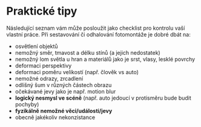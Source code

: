# Praktické tipy

Následující seznam vám může posloužit jako checklist pro kontrolu vaší vlastní práce. Při sestavování či odhalování fotomontáže je dobré dbát na:

*   osvětlení objektů
*   nemožný směr, tmavost a délku stínů (a jejich nedostatek)
*   nemožný lom světla u hran a materiálů jako je srst, vlasy, lesklé povrchy
*   deformaci perspektivy
*   deformaci poměru velikostí (např. člověk vs auto)
*   nemožné odrazy, zrcadlení
*   odlišný šum v různých částech obrazu
*   očekávané jevy jako je např. motion blur
*   **logický nesmysl ve scéně** (např. auto jedoucí v protisměru bude budit pochyby)
*   **fyzikálně nemožné věci/události/jevy**
*   obecně jakékoliv nekonzistance